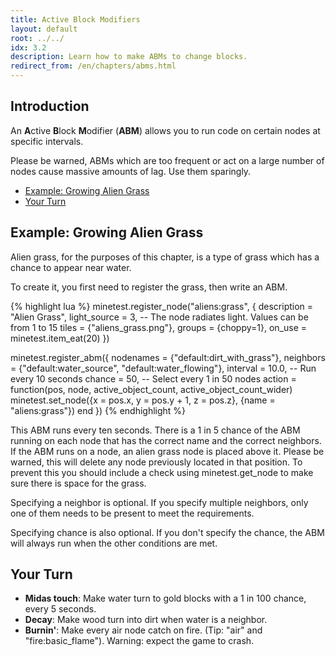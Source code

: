 ```yaml
---
title: Active Block Modifiers
layout: default
root: ../../
idx: 3.2
description: Learn how to make ABMs to change blocks.
redirect_from: /en/chapters/abms.html
---
```


## Introduction

An **A**ctive **B**lock **M**odifier (**ABM**) allows you to run code on
certain nodes at specific intervals.

Please be warned, ABMs which are too frequent or act on a large number of nodes
cause massive amounts of lag. Use them sparingly.

* [Example: Growing Alien Grass](#example-growing-alien-grass)
* [Your Turn](#your-turn)

## Example: Growing Alien Grass

Alien grass, for the purposes of this chapter, is a type of grass which
has a chance to appear near water.

To create it, you first need to register the grass, then
write an ABM.

{% highlight lua %}
minetest.register_node("aliens:grass", {
    description = "Alien Grass",
    light_source = 3, -- The node radiates light. Values can be from 1 to 15
    tiles = {"aliens_grass.png"},
    groups = {choppy=1},
    on_use = minetest.item_eat(20)
})

minetest.register_abm({
    nodenames = {"default:dirt_with_grass"},
    neighbors = {"default:water_source", "default:water_flowing"},
    interval = 10.0, -- Run every 10 seconds
    chance = 50, -- Select every 1 in 50 nodes
    action = function(pos, node, active_object_count, active_object_count_wider)
        minetest.set_node({x = pos.x, y = pos.y + 1, z = pos.z}, {name = "aliens:grass"})
    end
})
{% endhighlight %}

This ABM runs every ten seconds. There is a 1 in 5 chance of the ABM running on each
node that has the correct name and the correct neighbors. If the ABM runs on a
node, an alien grass node is placed above it. Please be warned, this will delete any
node previously located in that position. To prevent this you should include a check
using minetest.get_node to make sure there is space for the grass.

Specifying a neighbor is optional. If you specify multiple neighbors, only one of them
needs to be present to meet the requirements.

Specifying chance is also optional. If you don't specify the chance, the ABM will
always run when the other conditions are met.

## Your Turn

* **Midas touch**: Make water turn to gold blocks with a 1 in 100 chance, every 5 seconds.
* **Decay**: Make wood turn into dirt when water is a neighbor.
* **Burnin'**: Make every air node catch on fire. (Tip: "air" and "fire:basic_flame").
  Warning: expect the game to crash.
